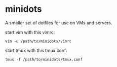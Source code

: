 minidots
========

A smaller set of dotfiles for use on VMs and servers.

start vim with this vimrc:

```
vim -u /path/to/minidots/vimrc
```

start tmux with this tmux.conf:

```
tmux -f /path/to/minidots/tmux.conf
```
